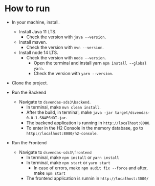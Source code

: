 # How to run

  - In your machine, install.
    - Install Java 11 LTS.
      - Check the version with ```java --version```.
    - Install maven.
      - Check the version with ```mvn --version```.
    - Install node 14 LTS.
	  - Check the version with ```node --version```.
	    - Open the terminal and install yarn ```npm install --global yarn```.
        - Check the version with ```yarn --version```.

  - Clone the project.

  - Run the Backend
    - Navigate to ```dsvendas-sds3\backend```.
      - In terminal, make ```mvn clean install```.
      - After the build, in terminal, make ```java -jar target/dsvendas-0.0.1-SNAPSHOT.jar```.
      - The backend application is running in ```http://localhost:8080```.
      - To enter in the H2 Console in the memory database, go to ```http://localhost:8080/h2-console```.

  - Run the Frontend
    - Navigate to ```dsvendas-sds3\frontend```
      - In terminal, make ```npm install``` or ```yarn install```
      - In terminal, make ```npm start``` or ```yarn start```
        - In case of errors, make ```npm audit fix --force``` and after, make ```npm start```
      - The frontend application is runnin in ```http://localhost:3000/```
